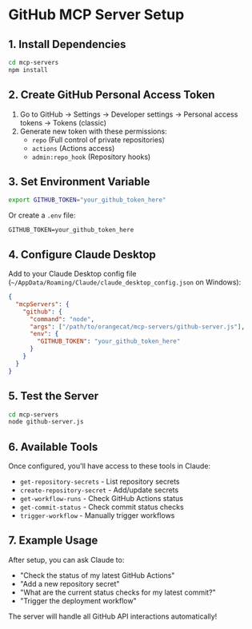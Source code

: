 # GitHub MCP Server Setup

## 1. Install Dependencies

```bash
cd mcp-servers
npm install
```

## 2. Create GitHub Personal Access Token

1. Go to GitHub → Settings → Developer settings → Personal access tokens → Tokens (classic)
2. Generate new token with these permissions:
   - `repo` (Full control of private repositories)
   - `actions` (Actions access)
   - `admin:repo_hook` (Repository hooks)

## 3. Set Environment Variable

```bash
export GITHUB_TOKEN="your_github_token_here"
```

Or create a `.env` file:
```
GITHUB_TOKEN=your_github_token_here
```

## 4. Configure Claude Desktop

Add to your Claude Desktop config file (`~/AppData/Roaming/Claude/claude_desktop_config.json` on Windows):

```json
{
  "mcpServers": {
    "github": {
      "command": "node",
      "args": ["/path/to/orangecat/mcp-servers/github-server.js"],
      "env": {
        "GITHUB_TOKEN": "your_github_token_here"
      }
    }
  }
}
```

## 5. Test the Server

```bash
cd mcp-servers
node github-server.js
```

## 6. Available Tools

Once configured, you'll have access to these tools in Claude:

- `get-repository-secrets` - List repository secrets
- `create-repository-secret` - Add/update secrets
- `get-workflow-runs` - Check GitHub Actions status
- `get-commit-status` - Check commit status checks
- `trigger-workflow` - Manually trigger workflows

## 7. Example Usage

After setup, you can ask Claude to:
- "Check the status of my latest GitHub Actions"
- "Add a new repository secret"
- "What are the current status checks for my latest commit?"
- "Trigger the deployment workflow"

The server will handle all GitHub API interactions automatically! 